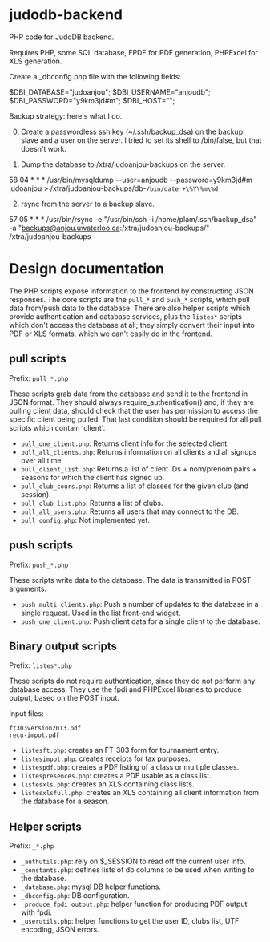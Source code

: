 judodb-backend
==============

PHP code for JudoDB backend.

Requires PHP, some SQL database, FPDF for PDF generation, PHPExcel for XLS generation.

Create a _dbconfig.php file with the following fields:

$DBI_DATABASE="judoanjou";
$DBI_USERNAME="anjoudb";
$DBI_PASSWORD="y9km3jd#m";
$DBI_HOST="";

Backup strategy: here's what I do.

0. Create a passwordless ssh key (~/.ssh/backup_dsa) on the backup
slave and a user on the server. I tried to set its shell to
/bin/false, but that doesn't work.

1. Dump the database to /xtra/judoanjou-backups on the server.

58 04 * * * /usr/bin/mysqldump --user=anjoudb --password=y9km3jd#m judoanjou > /xtra/judoanjou-backups/db-`/bin/date +\%Y\%m\%d`

2. rsync from the server to a backup slave.

57 05 * * * /usr/bin/rsync -e "/usr/bin/ssh -i /home/plam/.ssh/backup_dsa" -a "backups@anjou.uwaterloo.ca:/xtra/judoanjou-backups/" /xtra/judoanjou-backups

Design documentation
====================

The PHP scripts expose information to the frontend by constructing
JSON responses. The core scripts are the `pull_*` and `push_*`
scripts, which pull data from/push data to the database. There are
also helper scripts which provide authentication and database
services, plus the `listes*` scripts which don't access the database
at all; they simply convert their input into PDF or XLS formats, which
we can't easily do in the frontend.

pull scripts
------------

Prefix: `pull_*.php`

These scripts grab data from the database and send it to the frontend
in JSON format. They should always require_authentication() and, if
they are pulling client data, should check that the user has
permission to access the specific client being pulled. That last
condition should be required for all pull scripts which contain
'client'.

* `pull_one_client.php`: Returns client info for the selected client.
* `pull_all_clients.php`: Returns information on all clients and all
  signups over all time.
* `pull_client_list.php`: Returns a list of client IDs + nom/prenom
  pairs + seasons for which the client has signed up.
* `pull_club_cours.php`: Returns a list of classes for the given club (and session).
* `pull_club_list.php`: Returns a list of clubs.
* `pull_all_users.php`: Returns all users that may connect to the DB.
* `pull_config.php`: Not implemented yet.

push scripts
------------

Prefix: `push_*.php`

These scripts write data to the database. The data is transmitted in
POST arguments.

* `push_multi_clients.php`: Push a number of updates to the database
  in a single request. Used in the list front-end widget.
* `push_one_client.php`: Push client data for a single client to the database.

Binary output scripts
---------------------

Prefix: `listes*.php`

These scripts do not require authentication, since they do not perform any
database access. They use the fpdi and PHPExcel libraries to produce output,
based on the POST input.

Input files: 

    ft303version2013.pdf
    recu-impot.pdf

* `listesft.php`: creates an FT-303 form for tournament entry.
* `listesimpot.php`: creates receipts for tax purposes.
* `listespdf.php`: creates a PDF listing of a class or multiple classes.
* `listespresences.php`: creates a PDF usable as a class list.
* `listesxls.php`: creates an XLS containing class lists.
* `listesxlsfull.php`: creates an XLS containing all client information from the database for a season.

Helper scripts
--------------

Prefix: `_*.php`

* `_authutils.php`: rely on $_SESSION to read off the current user info.
* `_constants.php`: defines lists of db columns to be used when writing to the database.
* `_database.php`: mysql DB helper functions.
* `_dbconfig.php`: DB configuration.
* `_produce_fpdi_output.php`: helper function for producing PDF output with fpdi.
* `_userutils.php`: helper functions to get the user ID, clubs list, UTF encoding, JSON errors.
